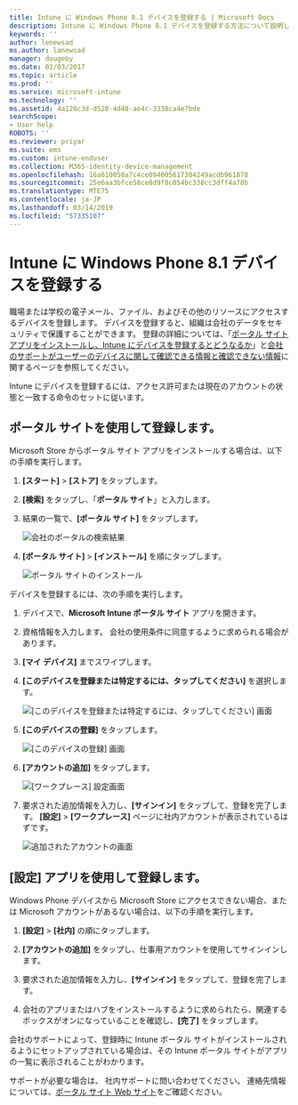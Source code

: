 ```yaml
---
title: Intune に Windows Phone 8.1 デバイスを登録する | Microsoft Docs
description: Intune に Windows Phone 8.1 デバイスを登録する方法について説明します
keywords: ''
author: lenewsad
ms.author: lanewsad
manager: dougeby
ms.date: 01/03/2017
ms.topic: article
ms.prod: ''
ms.service: microsoft-intune
ms.technology: ''
ms.assetid: 4a120c3d-d520-4d48-ae4c-3338ca4e7bde
searchScope:
- User help
ROBOTS: ''
ms.reviewer: priyar
ms.suite: ems
ms.custom: intune-enduser
ms.collection: M365-identity-device-management
ms.openlocfilehash: 16a610050a7c4ce094005617304249acdb961878
ms.sourcegitcommit: 25e6aa3bfce58ce8d9f8c054bc338cc3dff4a78b
ms.translationtype: MTE75
ms.contentlocale: ja-JP
ms.lasthandoff: 03/14/2019
ms.locfileid: "57335107"
---
```

# <a name="enroll-your-windows-phone-81-device-in-intune"></a>Intune に Windows Phone 8.1 デバイスを登録する  

職場または学校の電子メール、ファイル、およびその他のリソースにアクセスするデバイスを登録します。 デバイスを登録すると、組織は会社のデータをセキュリティで保護することができます。 登録の詳細については、「[ポータル サイト アプリをインストールし、Intune にデバイスを登録するとどうなるか](what-happens-if-you-install-the-company-portal-app-and-enroll-your-device-in-intune-windows.md)」と[会社のサポートがユーザーのデバイスに関して確認できる情報と確認できない情報](what-info-can-your-company-see-when-you-enroll-your-device-in-intune.md)に関するページを参照してください。  

Intune にデバイスを登録するには、アクセス許可または現在のアカウントの状態と一致する命令のセットに従います。

## <a name="enroll-through-company-portal"></a>ポータル サイトを使用して登録します。  
Microsoft Store からポータル サイト アプリをインストールする場合は、以下の手順を実行します。 

1.  **[スタート]**  >  **[ストア]** をタップします。  

2.  **[検索]** をタップし、「**ポータル サイト**」と入力します。  

3.  結果の一覧で、**[ポータル サイト]** をタップします。  


    ![会社のポータルの検索結果](./media/WP81-1-CP-search-store-v2.png)  

4.  **[ポータル サイト]** &gt; **[インストール]** を順にタップします。  


    ![ポータル サイトのインストール](./media/WP81-2-CP-install-v2.png)  

デバイスを登録するには、次の手順を実行します。  

1.  デバイスで、**Microsoft Intune ポータル サイト** アプリを開きます。  


2.  資格情報を入力します。 会社の使用条件に同意するように求められる場合があります。  

3.  **[マイ デバイス]** までスワイプします。  

4.  **[このデバイスを登録または特定するには、タップしてください]** を選択します。  


    ![[このデバイスを登録または特定するには、タップしてください] 画面](./media/WP81-enroll-1-swipe-my-devices.png)  

5.  **[このデバイスの登録]** をタップします。  


    ![[このデバイスの登録] 画面](./media/WP81-enroll-2-enroll-this-device.png)  

6.  **[アカウントの追加]** をタップします。  


    ![[ワークプレース] 設定画面](./media/WP81-enroll-3-workplace-add-acct.png)  

7.  要求された追加情報を入力し、**[サインイン]** をタップして、登録を完了します。 **[設定]** &gt; **[ワークプレース]** ページに社内アカウントが表示されているはずです。  


    ![追加されたアカウントの画面](./media/WP81-enroll-4-account-added.png)  

## <a name="enroll-through-settings-app"></a>[設定] アプリを使用して登録します。  
Windows Phone デバイスから Microsoft Store にアクセスできない場合、または Microsoft アカウントがあるない場合は、以下の手順を実行します。

1.  **[設定]** &gt; **[社内]** の順にタップします。  

2.  **[アカウントの追加]** をタップし、仕事用アカウントを使用してサインインします。  

3.  要求された追加情報を入力し、**[サインイン]** をタップして、登録を完了します。  

4.  会社のアプリまたはハブをインストールするように求められたら、関連するボックスがオンになっていることを確認し、**[完了]** をタップします。  

会社のサポートによって、登録時に Intune ポータル サイトがインストールされるようにセットアップされている場合は、その Intune ポータル サイトがアプリの一覧に表示されることがわかります。  

サポートが必要な場合は、 社内サポートに問い合わせてください。 連絡先情報については、[ポータル サイト Web サイト](https://go.microsoft.com/fwlink/?linkid=2010980)をご確認ください。
